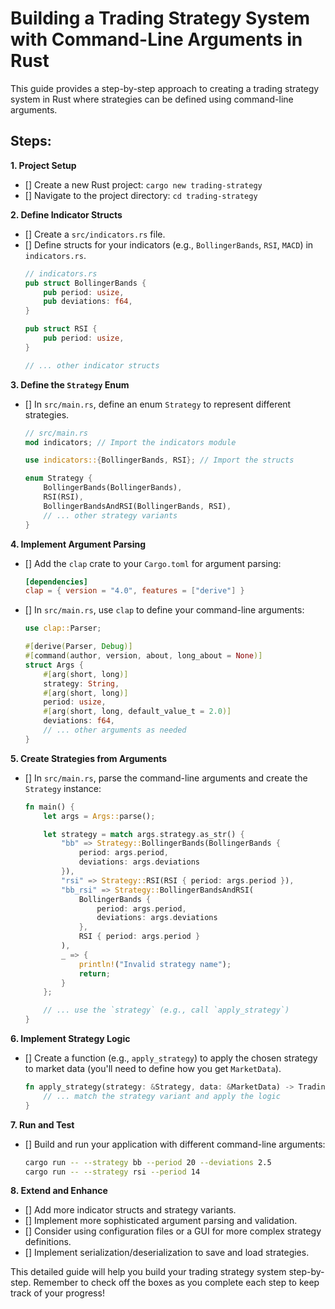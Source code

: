 # Building a Trading Strategy System with Command-Line Arguments in Rust

This guide provides a step-by-step approach to creating a trading strategy system in Rust where strategies can be defined using command-line arguments.

## Steps:

**1. Project Setup**

- [] Create a new Rust project: `cargo new trading-strategy`
- [] Navigate to the project directory: `cd trading-strategy`

**2. Define Indicator Structs**

- [] Create a `src/indicators.rs` file.
- [] Define structs for your indicators (e.g., `BollingerBands`, `RSI`, `MACD`) in `indicators.rs`.
    ```rust
    // indicators.rs
    pub struct BollingerBands {
        pub period: usize,
        pub deviations: f64,
    }

    pub struct RSI {
        pub period: usize,
    }

    // ... other indicator structs
    ```

**3. Define the `Strategy` Enum**

- [] In `src/main.rs`, define an enum `Strategy` to represent different strategies.
    ```rust
    // src/main.rs
    mod indicators; // Import the indicators module

    use indicators::{BollingerBands, RSI}; // Import the structs

    enum Strategy {
        BollingerBands(BollingerBands),
        RSI(RSI),
        BollingerBandsAndRSI(BollingerBands, RSI),
        // ... other strategy variants
    }
    ```

**4. Implement Argument Parsing**

- [] Add the `clap` crate to your `Cargo.toml` for argument parsing:
    ```toml
    [dependencies]
    clap = { version = "4.0", features = ["derive"] } 
    ```
- [] In `src/main.rs`, use `clap` to define your command-line arguments:
    ```rust
    use clap::Parser;

    #[derive(Parser, Debug)]
    #[command(author, version, about, long_about = None)]
    struct Args {
        #[arg(short, long)]
        strategy: String,
        #[arg(short, long)]
        period: usize,
        #[arg(short, long, default_value_t = 2.0)]
        deviations: f64, 
        // ... other arguments as needed
    }
    ```

**5. Create Strategies from Arguments**

- [] In `src/main.rs`, parse the command-line arguments and create the `Strategy` instance:
    ```rust
    fn main() {
        let args = Args::parse();

        let strategy = match args.strategy.as_str() {
            "bb" => Strategy::BollingerBands(BollingerBands { 
                period: args.period, 
                deviations: args.deviations 
            }),
            "rsi" => Strategy::RSI(RSI { period: args.period }),
            "bb_rsi" => Strategy::BollingerBandsAndRSI(
                BollingerBands { 
                    period: args.period, 
                    deviations: args.deviations 
                },
                RSI { period: args.period } 
            ),
            _ => {
                println!("Invalid strategy name");
                return;
            }
        };

        // ... use the `strategy` (e.g., call `apply_strategy`)
    }
    ```

**6. Implement Strategy Logic**

- [] Create a function (e.g., `apply_strategy`) to apply the chosen strategy to market data (you'll need to define how you get `MarketData`).
    ```rust
    fn apply_strategy(strategy: &Strategy, data: &MarketData) -> TradingDecision {
        // ... match the strategy variant and apply the logic
    }
    ```

**7.  Run and Test**

- [] Build and run your application with different command-line arguments:
    ```bash
    cargo run -- --strategy bb --period 20 --deviations 2.5
    cargo run -- --strategy rsi --period 14
    ```

**8.  Extend and Enhance**

- [] Add more indicator structs and strategy variants.
- [] Implement more sophisticated argument parsing and validation.
- [] Consider using configuration files or a GUI for more complex strategy definitions.
- [] Implement serialization/deserialization to save and load strategies.

This detailed guide will help you build your trading strategy system step-by-step. Remember to check off the boxes as you complete each step to keep track of your progress!